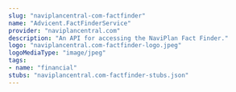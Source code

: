 ```yaml
---
slug: "naviplancentral-com-factfinder"
name: "Advicent.FactFinderService"
provider: "naviplancentral.com"
description: "An API for accessing the NaviPlan Fact Finder."
logo: "naviplancentral.com-factfinder-logo.jpeg"
logoMediaType: "image/jpeg"
tags:
- name: "financial"
stubs: "naviplancentral.com-factfinder-stubs.json"
---
```


